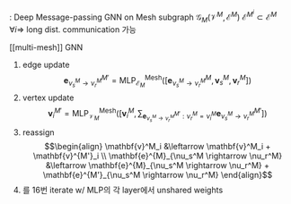 : Deep Message-passing GNN on Mesh subgraph $\mathcal{G}_M(\mathcal{V}^M, \mathcal{E}^M)$ 
$\mathcal{E}^{M^i} \subset \mathcal{E}^{M} \quad \forall i\Rightarrow$ long dist. communication 가능

[[multi-mesh]] GNN
1. edge update$$\mathbf{e}^{M'}_{\nu_s^M \rightarrow \nu_r^M} = \text{MLP}^{\text{Mesh}}_{\mathcal{E}_M} \left( [ \mathbf{e}^{M}_{\nu_s^M \rightarrow \nu_r^M}, \mathbf{v}^M_s, \mathbf{v}^M_r ] \right)$$
2. vertex update$$\mathbf{v}^{M'}_i = \text{MLP}^{\text{Mesh}}_{\mathcal{V}_M} \left( \left[ \mathbf{v}^M_i, \sum_{\mathbf{e}^{M'}_{\nu_s^M \rightarrow \nu_r^M} : \nu_r^M = \nu^M_i} \mathbf{e}^{M'}_{\nu_s^M \rightarrow \nu_r^M} \right] \right)$$
3. reassign$$\begin{align} \mathbf{v}^M_i &\leftarrow \mathbf{v}^M_i + \mathbf{v}^{M'}_i \\ \mathbf{e}^{M}_{\nu_s^M \rightarrow \nu_r^M} &\leftarrow \mathbf{e}^{M}_{\nu_s^M \rightarrow \nu_r^M} + \mathbf{e}^{M'}_{\nu_s^M \rightarrow \nu_r^M} \end{align}$$
4. 를 16번 iterate w/ MLP의 각 layer에서 unshared weights